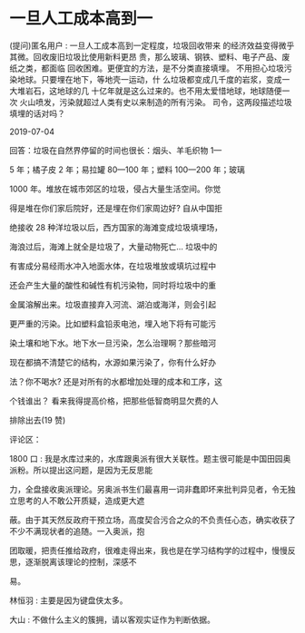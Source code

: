 # 一旦人工成本高到一

(提问)匿名用户 : 一旦人工成本高到一定程度，垃圾回收带来 的经济效益变得微乎其微。回收废旧垃圾比使用新料更昂 贵，那么玻璃、钢铁、塑料、电子产品、废纸之类，都面临 回收困难。更便宜的方法，是不分类直接填埋。 不用担心垃圾污染地球。只要埋在地下，等地壳一运动，什 么垃圾都变成几千度的岩浆，变成一大堆岩石，这地球的几 十亿年就是这么过来的。也不用太爱惜地球，地球随便一次 火山喷发，污染就超过人类有史以来制造的所有污染。 司令，这两段描述垃圾填埋的话对吗？

2019-07-04

回答：垃圾在自然界停留的时间也很长：烟头、羊毛织物 1—

5 年；橘子皮 2 年；易拉罐 80—100 年；塑料 100—200 年；玻璃

1000 年。堆放在城市郊区的垃圾，侵占大量生活空间。你觉

得是堆在你们家后院好，还是埋在你们家周边好? 自从中国拒

绝接收 28 种洋垃圾以后，西方国家的海滩变成垃圾填埋场，

海浪过后，海滩上就全是垃圾了，大量动物死亡… 垃圾中的

有害成分易经雨水冲入地面水体，在垃圾堆放或填坑过程中

还会产生大量的酸性和碱性有机污染物，同时将垃圾中的重

金属溶解出来。垃圾直接弃入河流、湖泊或海洋，则会引起

更严重的污染。比如塑料盒铅汞电池，埋入地下将有可能污

染土壤和地下水。地下水一旦污染，怎么治理啊？那些暗河

现在都搞不清楚它的结构，水源如果污染了，你有什么好办

法？你不喝水? 还是对所有的水都增加处理的成本和工序，这

个钱谁出？ 看来我得提高价格，把那些低智商明显欠费的人

排除出去(19 赞)

评论区：

1800 口 : 我是水库过来的，水库跟奥派有很大关联性。题主很可能是中国田园奥派粉。所以提出这问题，是因为无反思能

力，全盘接收奥派理论。另奥派书生们最喜用一词非蠢即坏来批判异见者，令无独立思考的人不敢公开质疑，造成更大遮

蔽。由于其天然反政府干预立场，高度契合污合之众的不负责任心态，确实收获了不少不满现状者的追随。一入奥派，抱

团取暖，把责任推给政府，很难走得出来，我也是在学习结构学的过程中，慢慢反思，逐渐脱离该理论的控制，深感不

易。

林恒羽 : 主要是因为键盘侠太多。

大山 : 不做什么主义的簇拥，请以客观实证作为判断依据。